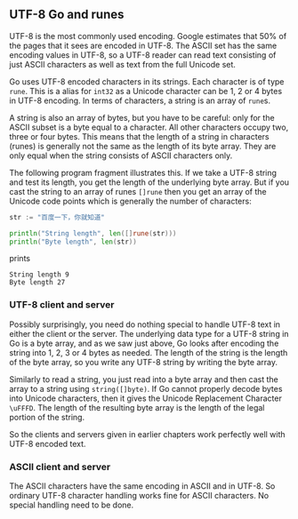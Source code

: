 ## UTF-8 Go and runes

UTF-8 is the most commonly used encoding. Google estimates that 50% of the pages that it sees are encoded in UTF-8. The ASCII set has the same encoding values in UTF-8, so a UTF-8 reader can read text consisting of just ASCII characters as well as text from the full Unicode set.

Go uses UTF-8 encoded characters in its strings. Each character is of type `rune`. This is a alias for `int32` as a Unicode character can be 1, 2 or 4 bytes in UTF-8 encoding. In terms of characters, a string is an array of `rune`s.

A string is also an array of bytes, but you have to be careful: only for the ASCII subset is a byte equal to a character. All other characters occupy two, three or four bytes. This means that the length of a string in characters (runes) is generally not the same as the length of its byte array. They are only equal when the string consists of ASCII characters only.

The following program fragment illustrates this. If we take a UTF-8 string and test its length, you get the length of the underlying byte array. But if you cast the string to an array of runes `[]rune` then you get an array of the Unicode code points which is generally the number of characters:

```go
str := "百度一下，你就知道"

println("String length", len([]rune(str)))
println("Byte length", len(str))
```

prints

```
String length 9
Byte length 27
```    

### UTF-8 client and server

Possibly surprisingly, you need do nothing special to handle UTF-8 text in either the client or the server. The underlying data type for a UTF-8 string in Go is a byte array, and as we saw just above, Go looks after encoding the string into 1, 2, 3 or 4 bytes as needed. The length of the string is the length of the byte array, so you write any UTF-8 string by writing the byte array.

Similarly to read a string, you just read into a byte array and then cast the array to a string using `string([]byte)`. If Go cannot properly decode bytes into Unicode characters, then it gives the Unicode Replacement Character `\uFFFD`. The length of the resulting byte array is the length of the legal portion of the string.

So the clients and servers given in earlier chapters work perfectly well with UTF-8 encoded text.

### ASCII client and server

The ASCII characters have the same encoding in ASCII and in UTF-8. So ordinary UTF-8 character handling works fine for ASCII characters. No special handling need to be done. 

